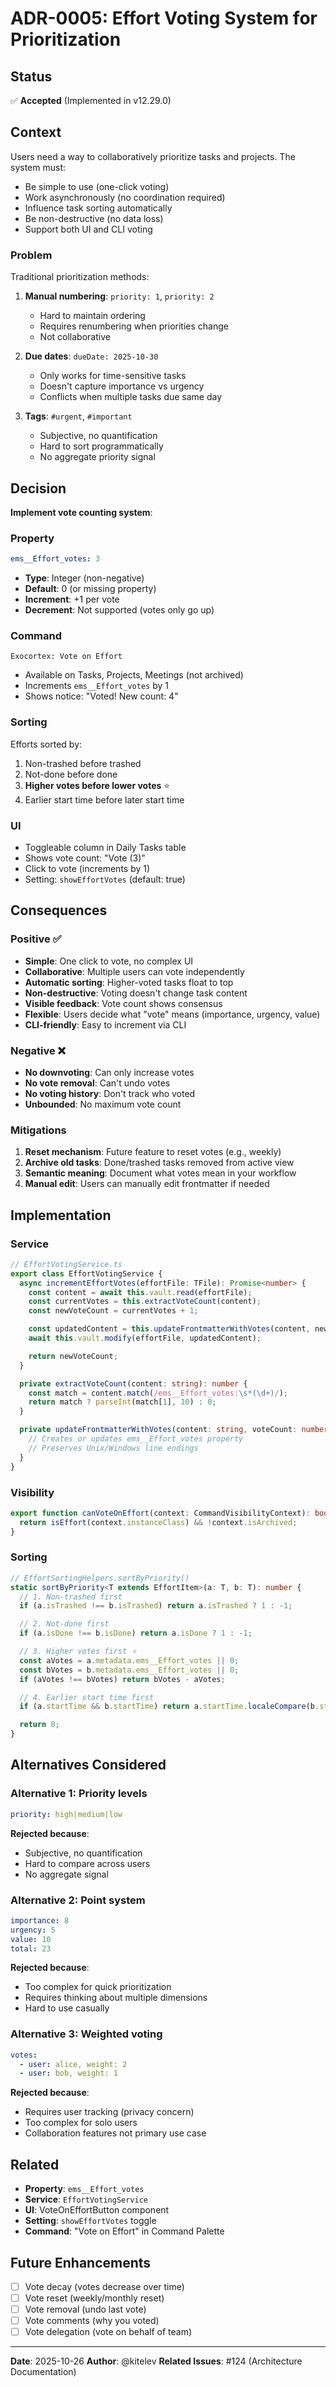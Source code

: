 # ADR-0005: Effort Voting System for Prioritization

## Status

✅ **Accepted** (Implemented in v12.29.0)

## Context

Users need a way to collaboratively prioritize tasks and projects. The system must:
- Be simple to use (one-click voting)
- Work asynchronously (no coordination required)
- Influence task sorting automatically
- Be non-destructive (no data loss)
- Support both UI and CLI voting

### Problem

Traditional prioritization methods:

1. **Manual numbering**: `priority: 1`, `priority: 2`
   - Hard to maintain ordering
   - Requires renumbering when priorities change
   - Not collaborative

2. **Due dates**: `dueDate: 2025-10-30`
   - Only works for time-sensitive tasks
   - Doesn't capture importance vs urgency
   - Conflicts when multiple tasks due same day

3. **Tags**: `#urgent`, `#important`
   - Subjective, no quantification
   - Hard to sort programmatically
   - No aggregate priority signal

## Decision

**Implement vote counting system**:

### Property

```yaml
ems__Effort_votes: 3
```

- **Type**: Integer (non-negative)
- **Default**: 0 (or missing property)
- **Increment**: +1 per vote
- **Decrement**: Not supported (votes only go up)

### Command

```
Exocortex: Vote on Effort
```

- Available on Tasks, Projects, Meetings (not archived)
- Increments `ems__Effort_votes` by 1
- Shows notice: "Voted! New count: 4"

### Sorting

Efforts sorted by:
1. Non-trashed before trashed
2. Not-done before done
3. **Higher votes before lower votes** ⭐
4. Earlier start time before later start time

### UI

- Toggleable column in Daily Tasks table
- Shows vote count: "Vote (3)"
- Click to vote (increments by 1)
- Setting: `showEffortVotes` (default: true)

## Consequences

### Positive ✅

- **Simple**: One click to vote, no complex UI
- **Collaborative**: Multiple users can vote independently
- **Automatic sorting**: Higher-voted tasks float to top
- **Non-destructive**: Voting doesn't change task content
- **Visible feedback**: Vote count shows consensus
- **Flexible**: Users decide what "vote" means (importance, urgency, value)
- **CLI-friendly**: Easy to increment via CLI

### Negative ❌

- **No downvoting**: Can only increase votes
- **No vote removal**: Can't undo votes
- **No voting history**: Don't track who voted
- **Unbounded**: No maximum vote count

### Mitigations

1. **Reset mechanism**: Future feature to reset votes (e.g., weekly)
2. **Archive old tasks**: Done/trashed tasks removed from active view
3. **Semantic meaning**: Document what votes mean in your workflow
4. **Manual edit**: Users can manually edit frontmatter if needed

## Implementation

### Service

```typescript
// EffortVotingService.ts
export class EffortVotingService {
  async incrementEffortVotes(effortFile: TFile): Promise<number> {
    const content = await this.vault.read(effortFile);
    const currentVotes = this.extractVoteCount(content);
    const newVoteCount = currentVotes + 1;

    const updatedContent = this.updateFrontmatterWithVotes(content, newVoteCount);
    await this.vault.modify(effortFile, updatedContent);

    return newVoteCount;
  }

  private extractVoteCount(content: string): number {
    const match = content.match(/ems__Effort_votes:\s*(\d+)/);
    return match ? parseInt(match[1], 10) : 0;
  }

  private updateFrontmatterWithVotes(content: string, voteCount: number): string {
    // Creates or updates ems__Effort_votes property
    // Preserves Unix/Windows line endings
  }
}
```

### Visibility

```typescript
export function canVoteOnEffort(context: CommandVisibilityContext): boolean {
  return isEffort(context.instanceClass) && !context.isArchived;
}
```

### Sorting

```typescript
// EffortSortingHelpers.sortByPriority()
static sortByPriority<T extends EffortItem>(a: T, b: T): number {
  // 1. Non-trashed first
  if (a.isTrashed !== b.isTrashed) return a.isTrashed ? 1 : -1;

  // 2. Not-done first
  if (a.isDone !== b.isDone) return a.isDone ? 1 : -1;

  // 3. Higher votes first ⭐
  const aVotes = a.metadata.ems__Effort_votes || 0;
  const bVotes = b.metadata.ems__Effort_votes || 0;
  if (aVotes !== bVotes) return bVotes - aVotes;

  // 4. Earlier start time first
  if (a.startTime && b.startTime) return a.startTime.localeCompare(b.startTime);

  return 0;
}
```

## Alternatives Considered

### Alternative 1: Priority levels

```yaml
priority: high|medium|low
```

**Rejected because**:
- Subjective, no quantification
- Hard to compare across users
- No aggregate signal

### Alternative 2: Point system

```yaml
importance: 8
urgency: 5
value: 10
total: 23
```

**Rejected because**:
- Too complex for quick prioritization
- Requires thinking about multiple dimensions
- Hard to use casually

### Alternative 3: Weighted voting

```yaml
votes:
  - user: alice, weight: 2
  - user: bob, weight: 1
```

**Rejected because**:
- Requires user tracking (privacy concern)
- Too complex for solo users
- Collaboration features not primary use case

## Related

- **Property**: `ems__Effort_votes`
- **Service**: `EffortVotingService`
- **UI**: VoteOnEffortButton component
- **Setting**: `showEffortVotes` toggle
- **Command**: "Vote on Effort" in Command Palette

## Future Enhancements

- [ ] Vote decay (votes decrease over time)
- [ ] Vote reset (weekly/monthly reset)
- [ ] Vote removal (undo last vote)
- [ ] Vote comments (why you voted)
- [ ] Vote delegation (vote on behalf of team)

---

**Date**: 2025-10-26
**Author**: @kitelev
**Related Issues**: #124 (Architecture Documentation)